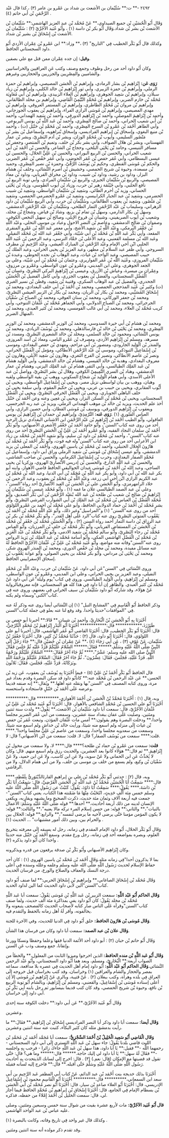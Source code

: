 ٢٤٩٢ -** ت:** سُلَيْمان بن الأشعث بن شداد بن عَمْرو بن عامر (٣) ، كذا قال عَبْد الرَّحْمَنِ بْن أَبي حاتم (٤) .

وَقَال أَبُو الْحُسَيْنِ بْن جميع الصيداوي،** عَنْ مُحَمَّد بْن عبد العزيز الهاشمي:** سُلَيْمان بْن الأشعث بْن بشر بْن شداد.وَقَال أَبُو بكر بْن داسة (١) ، وأَبُو عُبَيد الآجُرِّيّ (٢) : سُلَيْمان بْن الأشعث بْن إِسْحَاقَ بْن بشير بْن شداد.

وكذلك قال أَبُو بَكْر الخطيب فِي "التاريخ" (٣) ،** وزاد:** ابن عَمْرو بْن عِمْران الأزدي أَبُو داود السجستاني الحافظ.

**وقيل:** إن جده عِمْران ممن قتل مع علي بصفين.

وكان أَبُو داود أحد من رحل وطوف وجمع وصنف وكتب عَنِ العراقيين والخراسانيين والشاميين والمِصْرِيين والجزريين والحجازيين وغيرهم.

**رَوَى عَن:** إِبْرَاهِيم بْن بشار الرمادي، وإبراهيم بْن الْحَسَن المصيصي، وإبراهيم بْن حمزة الرملي، وإبراهيم بْن حمزة الزبيري، وأبي ثور إِبْرَاهِيم بْن خالد الكلبي، وإبراهيم بْن زياد سبلان، وإبراهيم بْن سَعِيد الجوهري، وإبراهيم بْن العلاء الزبيدي، وإبراهيم بْن أَبي مُعَاوِيَة مُحَمَّد بْن خازم الضرير، وإبراهيم بْن مُحَمَّدٍ التَّيْمِيّ الْقَاضِي، وإبراهيم بن مخلد الطالقاني، وإبراهيم بْن مروان بْن مُحَمَّدٍ الطاطري، وإبراهيم بْن المستمر العروقي، وإبراهيم بْن مهدي المصيصي، وإبراهيم بْن مُوسَى الرازي الفراء، وإبراهيم بْن يعقوب الجوزجاني، وأحمد بْن إِبْرَاهِيمَ الموصلي، وأحمد بْن إِبْرَاهِيم الدورقي، وأحمد بْن سَعِيد الهمداني، وأحمد بْن أَبي شعيب الحراني، وأحمد بْن صالح المِصْرِي، وأحمد بْن عَبد اللَّهِ بْن يونس اليربوعي، وأبي الطاهر أَحْمَد بْن عَمْرو بْن السرح المِصْرِي، وأحمد بْن مُحَمَّدِ بْن حَنْبَل (ت) ، وأحمد بْن منيع البغوي، وإسحاق بْن إبراهيم الفراديسي، وإسحاق بْنراهويه، وإسماعيل بْن بشر بْن مَنْصُور السليمي، وأيوب بْن مُحَمَّدٍ الوزان، وبشر بْن آدم البَصْرِيّ، وبشر بْن عمار القهستاني، وبشر بْن هلال الصواف، وأبي بشر بكر بْن خلف، وتميم بْن المنتصر، وجعفر بْن مسافر التنيسي، وحامد بْن يَحْيَى البلخي، وحجاج بْن الشاعر، والحسن بْن أَحْمَد بْن أَبي شعيب الحراني، والحسن بْن الربيع البوراني، والحسن بْن عَلِيٍّ الخلال، والحسين بْن عيسى البسطامي، وأبي عُمَر حفص بْن عُمَر الحوضي، وأبي عُمَر حَفْص بْن عُمَر الضرير، والحكم بْن مُوسَى القنطري، وحكيم بْن يُوسُفَ الرَّقِّيّ، وحمزة بْن نصير المِصْرِي، وحميد بْن مسعدة، وحيوة بْن شريح الحمصي، وخشيش بْن أصرم النَّسَائي، وخلف بْن هشام البزار، وداود بن رشيد، وداود بْن شبيب، وداود بْن مخراق الفريابي، وداود بْن معاذ المصيصي، والربيع بْن سُلَيْمان الجيزي، والربيع بْن سُلَيْمان المرادي، وأبي توبة الربيع بْن نافع الحلبي، وأبي خَيْثَمَة زهير بْن حرب، وزياد بْن أيوب الطوسي، وزياد بْن يَحْيَى الحساني، وزيد بْن أخرم الطائي، وسَعِيد بْن سُلَيْمان الواسطي، وسَعِيد بْن شبيب الحضرمي، وسَعِيد بْن عبد الجبار الكرابيسي، وسَعِيد بْن عَمْرو الحضرمي الحمصي، وسَعِيد بْن مَنْصُور، وسَعِيد بْن يعقوب الطالقاني، وسُلَيْمان بْن حرب، وأبي الربيع سُلَيْمان بْن داود الزهراني، وسليماب بْن عَبْد الرَّحْمَنِ التمار الطلحي، وسُلَيْمان بْن عَبْد الرَّحْمَنِ الدمشقي، وسهل بْن بكار الدارمي، وسهل بْن تمام بْن بزيع، وشاذ بْن فياض، وشجاع بْن مخلد، وشعيب بْن أيوب الصريفيني، وشيبان بْن فروخ الإبلي، وصالح بْن سهيل النخعي الكوفي، وصفوان بْن صَالِحٍ الدمشقي، وعاصم بْن النضر الاحول وعباد بن موسى التخلي، وعَبْد اللَّهِ بْن جَعْفَر البرمكي، وعَبْد اللَّهِ بْن سَعِيد.الأشج، وأبي معمر عَبد اللَّهِ بْن عَمْرو المنقري المقعد، وأَبِي بَكْر عَبد اللَّهِ بْن مُحَمَّد بْن أَبي شَيْبَة، وأبي جَعْفَر عَبد الله بْن مُحَمَّد النفيلي، وعَبد الله بْن مسلمة القعنبي، وعبد الأعلى بْن حَمَّاد النرسي، وعبد الرحمن بْن عُبَيد اللَّهِ الحلبي ابْن أخي الإمام وعَبْد الرَّحْمَنِ بْن المبارك العيشي، وعَبْد الرَّحِيمِ بْن مطرف السروجي. وأبي ظفر عبد السلام بْن مطهر، وعبد العزيز بْن يحيى الحراني، وعبد الملك بْن حبيب المصيصي، وعبد الواحد بْن غياث، وعبد الوهاب بْن نجده الحوطي، وعبدة بْن سُلَيْمان المروزي، وعُبَيد اللَّه بْن عُمَر القواريري، وعثمان بْن مُحَمَّدِ بْنِ أَبي شَيْبَة، وعلي بن الجعد الجوهري، وعلي ابن المديني، وعَمْرو بْن عون الواسطي، وعَمْرو بن مرزوق، وعِمْران بن ميسرة، وعياش بْن الأزرق، وعيسى بْن إِبْرَاهِيمَ البركي البَصْرِيّ، وغسان بْن الْفَضْلِ السجستاني، والفضل بْن يعقوب الجزري، وأبي كامل الفضيل بْن الْحُسَيْن الجحدري، والفضيل بْن عبد الوهاب السكري، وقتيبة بْن سَعِيد، وقطن بْن نسير الغبري (ت) وكثير بْن عُبَيد المذحجي الحمصي، ومحمد بْن أَحْمَدَ بْن أَبي خلف البغدادي، ومحمد بْن إِسْحَاقَ المُسَيَّبي، ومحمد بْن بكار بْن الريان، ومحمد بْن بكار بْن الزبير العيشي البَصْرِيّ، ومحمد بْن جعفر الوركاني، ومحمد بْن سنان العوقي، ومحمد بْن الصباح بْن سُفْيَان الجرجرائي، ومحمد بْن الصباح الدولابي، وأبي الجماهر مُحَمَّد بْن عُثْمَانَ التنوخي، وأبي كريب مُحَمَّد بْن العلاء، ومحمد بْن أَبي غالب القومسي، ومحمد بْن كثير العبدي، ومحمد بْن المنهال الضرير،

ومحمد بْن هشام بْن أَبي خيرة السدوسي، ومحمد بْن الوزير الدمشقي، ومحمد بْن الوزير المِصْرِي، ومحمد بْن يَحْيَى بْن خالد بْن فارسالذهلي، ومحمد بْن يُوسُفَ الزيادي، ومحمد بْن يونس النَّسَائي، ومحمود بْن خالد السلمي، ومخلد بْن خالد الشعيري البَصْرِيّ، ومسدد بْن مسرهد، ومسلم بْن إِبْرَاهِيم الأزدي، ومصرف بْن عَمْرو اليامي، ومعاذ بْن أسد المروزي، والمنذر بْن الْوَلِيد الجارودي، ومنصور بْن أَبي مزاحم، ومهدي بْن حفص البغدادي، وموسى بْن إِسْمَاعِيلَ التبوذكي، وموسى بْن عَبْد الرَّحْمَنِ الأنطاكي، ومؤمل بْن الْفَضْلِ الحراني، ونصر بْن عاصم الأنطاكي، ونصير بْن الفرج الثغري، وهارون بْن سَعِيد الأيلي، وهارون بْن معروف البغدادي، وهدبة بْن خالد القيسي، وهشام بْن خالد الدمشقي، وأبي الْوَلِيد هشام بْن عَبد المَلِك الطيالسي، وأبي التقى هشام بْن عَبد المَلِك اليزني، وهشام بْن عمار الدمشقي، وهناد بْن السري التَّمِيمِيّ الكوفي، وهلال بْن بشر البَصْرِيّ، وواصل بْن عبد الأعلى الأسدي، وأبي همام الْوَلِيد بْن شجاع السكوني، ووهب بْن بقية الواسطي ولقبه وهبان، ووهب بن بيان لواسطي نزيل مصر، ويحيى بْن إِسْمَاعِيلَ الواسطي، ويحيى بْن أَيُّوب المقابري، ويحيى بن حبيب بن عربي، ويحيى بْن حكيم المقوم، وأبي سلمة يحيى بْن خلف الباهلي الجوباري، ويحيى بْن الْفَضْلِ الخرقي البَصْرِيّ، ويحيى بْن الْفَضْلِ السجستاني، ويحيى بْن مُحَمَّدِ بْن السكن البزار، ويحيى بْن مَعِين وعنه وعن أَحْمَد بْن حَنْبَل أخذ علم الحديث، ويزيد بْن خالد بْن موهب الهمداني الرملي، ويزيد بْن عبد ربه الجرجسي، ويعقوب بْن إِبْرَاهِيم الدورقي، ويوسف بْن مُوسَى القطان، وأبي حصين الرازي، وأبي العباس القلوري (١) .**رَوَى عَنه:** التِّرْمِذِيّ، وإبراهيم بْن حمدان بْن إِبْرَاهِيمَ بْن يونس العاقولي، وأَبُو الطيب أَحْمَد بْن إِبْرَاهِيم بْن عَبْد الرَّحْمَنِ ابن الاشناني البغدادي نزيل الرحبة أحد من روى عنه كتاب"السنن"، وأَبُو حامد أَحْمَد بْن جَعْفَر الأشعري الأصبهاني، وأَبُو بَكْر أَحْمَد بْن سلمان النجاد الفقيه، وأَبُو عَمْرو أَحْمَد بْن عَلِيِّ بْن الْحَسَن البَصْرِيّ أحد من روى عنه كتاب"السنن"، وأحمد بْن مُحَمَّدِ بْن داود بْن سليم، وأَبُو سَعِيد أَحْمَد بْن مُحَمَّد بن زياد ابن الأعرابي أحد من روى عنه كتاب"السنن"وله فيه فوت، وأَبُو بَكْر أَحْمَد بْن مُحَمَّد بْن هَارُونَ الخلال الحنبلي، وأحمد بْن مُحَمَّدِ بْن ياسين الهروي، وأَحْمَد بْن المعلى بْن يزيد الدمشقي، وأَبُو عيسى إِسْحَاق بْن مُوسَى بْن سَعِيد الرملي وراق أبي داود، وإسماعيل بْن مُحَمَّدٍ الصفار البغدادي، وحرب بْن إِسْمَاعِيلَ الكرماني، والحسن بْن صاحب الشاشي، والحسن بْن عَبد اللَّهِ الذارع، والحسين بْن إدريس الأَنْصارِيّ الهروي، وزكريا بْن يحيى الساجي، وعبد الله بْن أَحْمَد بْن مُوسَى عبدان الجواليقي الحافظ قاضي الأهواز، وابنه أبو بكر عَبد الله بْن أَبي داود، وأبو بكر عَبد اللَّهِ بْن مُحَمَّد بْن أَبي الدنيا، وعبد الله بْن مُحَمَّدِ بْن عبد الكريم الرازي ابْن أخي أبي زرعة، وعَبْد اللَّهِ بْن مُحَمَّدِ بْن يعقوب، وعبد الرحمن بْن خلاد الرامهرمزي، وأَبُو الْحَسَنِ علي بْن الْحَسَن بْن العبد الأَنْصارِيّ أحد رواة"السنن"، وعلي بْن عبد الصمد الطيالسي علان ما غمه (١) ، وأَبُو مُحَمَّد عيسى بْن سُلَيْمان بْن إِبْرَاهِيمَ بْن صَالِحِ بْن شعيب بْن طلحة بْن عَبد الله بْنعَبْد الرَّحْمَنِ بْن أَبي بَكْر الصديق، وأَبُو مُحَمَّد الْفَضْل بْن العباس بْن مُحَمَّدِ بْن عَبد المَلِك بْن أَبي الشوارب القرشي البَصْرِيّ، وأَبُو بشر مُحَمَّد بْن أَحْمَدَ بْن حماد الدولابي الحافظ، وأبو علي مُحَمَّد بْن أحمد بن عَمْرو اللؤلؤي أحد من روى عنه"السنن" (١) و"المراسيل"وغير ذلك، وأَبُو عَبْد اللَّهِ مُحَمَّد بْن أَحْمَد بْن يَعْقُوب المتوثي البَصْرِيّ روى عنه كتاب"الرد عَلَى أهل القدر"، وأَبُو بَكْر مُحَمَّد بْن بكر بْن عبد الرزاق بْن داسة التمار أحمد رواة السنن (٢) ، وأَبُو الْحُسَيْنِ مُحَمَّد بْن جَعْفَر بْن مُحَمَّد بْن الْحَسَن بْن المستفاض الفريابي، وأَبُو بَكْر مُحَمَّد بْن خلف بْن المرزبان، وأَبُو العباس مُحَمَّد بْن رجاء البَصْرِيّ، وأَبُو سالم مُحَمَّد بْن سَعِيد الادمي، وأَبُو بَكْر مُحَمَّد بْن عَبْد الْعَزِيزِ بْن مُحَمَّدِ بْن الْفَضْلِ الهاشمي المكي، وأَبُو أسامة مُحَمَّد بْن عَبد المَلِك بْن يَزِيدَ الرواس روى عنه"السنن"وفاته منه مواضع، وأَبُو عُبَيد مُحَمَّد بْن عَلِيِّ بْن عُثْمَانَ الآجُرِّيّ الحافظ لَهُ عنه مسائل مفيدة، ومحمد بْن مخلد بْن حَفْص الدوري، ومحمد بْن المنذر الهروي شكر، ومحمد بْن يَحْيَى بْن مرداس، وأَبُو بكر مُحَمَّد بن يحيى الصولي، وأَبُو عوانة يَعْقُوب بْن إسحاق الإسفراييني الحافظ.

وروى النَّسَائي فِي "السنن"عَن أبي داود، عَنْ سُلَيْمان بْن حرب، وعَبْد اللَّهِ بْن مُحَمَّدٍ النفيلي، وعبد العزيز بن يحيى الحراني، وعلي ابن المديني، وعَمْرو بْن عون الواسطي، ومسلم بْن إِبْرَاهِيمَ، وأبي الْوَلِيد الطيالسي. وروى فِي كتاب"يوم وليلة"عَن أبي داود عَنْ مُحَمَّد بْن كثير العبدي. والظاهر إن أبا داود فِي هذا كله هو السجستاني، فإنه معروفبالرواية عَنْ هؤلاء، وقد شاركه أَبُو داود سُلَيْمان بْن سيف الحراني فِي بعضهم، وروى عنه فِي كتاب"الكنى"وسماه ولم يكنه.

وذكر الحافظ أَبُو الْقَاسِمِ فِي "المشايخ النبل" (١) إن النَّسَائي أيضا روى عنه وذكر لَهُ عنه فِي "الموافقات"حديثا واحدا. وقد وقع لنا عنه بعلو فِي جملة كتاب"السنن.

أَخْبَرَنَا بِهِ أَبُو الْحَسَنِ بْنُ الْبُخَارِيِّ، وأحمد بْن شيبان،** قَالا:** أخبرنا أبو حفص بن طَبَرْزَذَ،************ قال:************ أَخْبَرَنَا أَبُو الْبَدْرِ إِبْرَاهِيمُ بْنُ مُحَمَّدٍ الْكَرْخِيُّ، قال: أَخْبَرَنَا أَبُو بَكْر الخطيب، قال: أَخْبَرَنَا القاضي أَبُو عُمَر الهاشمي، قال: أخبرنا أبو علي اللؤلؤي، قال: أَخْبَرَنَا أَبُو داود، قال (٢) : حَدَّثَنَا مُحَمَّدُ بْنُ كَثِيرٍ، قال: أَخْبَرَنَا جَعْفَرُ بْنُ سُلَيْمان، عَنْ عَوْفٍ (٣) ، عَن أَبِي رَجَاءَ (٤) ،** عَنْ عِمْران بْنِ حُصَيْنٍ قال:** جَاءَ رَجُلٌ إِلَى النَّبِيِّ صَلَّى اللَّهُ عَلَيْهِ وسَلَّمَ،****** فَقَالَ:****** السَّلامُ عَلَيْكُمْ فَرَدَّ عَلَيْهِ ثُمَّ جَلَسَ فَقَالَ النَّبِيُّ صلى الله عليه وسلم: عَشْرٌ"،**** ثُمَّ جَاءَ آخَرُ فَقَالَ:**** السَّلامُ عَلَيْكُمْ ورَحْمَةُ اللَّهِ. فَرَدَّ عَلَيْهِ، فَجَلَسَ، فَقَالَ: عِشْرُونَ"، ثُمَّ جَاءَ آخَرُ فَقَالَ: السَّلامُ عَلَيْكُمْ ورَحْمَةُ اللَّهِ وبَرَكَاتُهُ، فَرَدَّ عَلَيْهِ، فَجَلَسَ، فَقَالَ: ثَلاثُونَ.

قال الحافظ أَبُو بَكْرٍ أَحْمَدُ بْنُ عَلِيِّ (٥) - فيما أَخْبَرَنَا بِهِ يُوسُف بْن يعقوب، عَن زيد بْن الحسن،** عَن عَبْد الرحمن بْن مُحَمَّد عنه:** كانأَبُو داود قد سكن البصرة وقدم بغداد غير مرة، وروى كتابه المصنف فِي "السنن"بها ونقله عنه أهلها.** ويُقال:** إنه صنفه قديما وعرضه عَلَى أَحْمَد بْن حَنْبَلٍ فاستجاده واستحسنه.

وبه، قال (١) : أَخْبَرَنَا مُحَمَّدُ بْنُ الْحَسَنِ بْن أَحْمَدَ الأهوازي،********** قال:********** أَخْبَرَنَا أَبُو علي الحسين بْن مُحَمَّدِ الشافعي بالأهواز، قال: أَخْبَرَنَا أَبُو عُبَيد مُحَمَّد بْن عَلِيِّ بْن عُثْمَانَ الآجُرِّيّ، قال: سمعت أبا داود سُلَيْمان بْن الأشعث،** يَقُولُ:** ولدت سنة ثنتين ومئتين، وصليت عَلَى عفان ببغداد سنة عشرين، وسمعت من أبي عُمَر الضرير مجلسا واحدا،** ودخلت البصرة وهم يقولون:** أمس مات عُثْمَان المؤذن، وتبعت عُمَر بْن حفص بْن غياث إِلَى منزله ولم اسمع منه شيئا، ورأيت خالد بْن خداش ولم اسمع منه شيئا. وسمعت من سعدويه مجلسا واحدا، وسمعت من عاصم بْن عَلِيٍّ مجلسا واحدا".**** قلت:**** سمعت من يُوسُف الصفار؟ قال: لا. قلت: سمعت من ابْن الأصبهاني؟ قال: لا.

**قلت:** سمعت من عَمْرو بْن حماد بْن طلحة؟**** قال:**** لا، ولا سمعت من مخول بْن إِبْرَاهِيمَ.** ثم قال:** هؤلاء كانوا بعد العشرين، والحديث رزق ولم اسمع منهم. قال: وكان لا يُحَدِّثُ عَنِ ابن الحماني ولا عَنْ سويد، ولا عَنِ ابن كاسب، ولا عَنِ ابن حميد، ولا عَنْ سُفْيَان بْن وكيع، ولم يسمع من خلف بن موسى بن خلف، ولا من أبي همام الدلال، ولا من الرقاشي.

وبه، قال (٢) : حدثني أَبُو بَكْر مُحَمَّد بْن علي بن إبراهيم القارئالدَّيْنَوَرِيُّ بِلَفْظِهِ،**** قال:**** سَمِعْتُ أَبَا الْحُسَيْنِ مُحَمَّدُ بْنُ عَبد اللَّهِ بْنِ الْحَسَنِ الْفَرْضِيَّ، قال: سَمِعْتُ أَبَا بَكْرِ بْنِ دَاسَةَ،**** يَقُولُ:**** سَمِعْتُ أَبَا دَاوُدَ، يَقُولُ: كَتَبْتُ عن رَسُولِ اللَّهِ صَلَّى اللَّهُ عليه وسلم خمس مئة أَلْفِ حَدِيثٍ، انْتَخَبْتُ مِنْهَا مَا ضَمّنته هذا الكتاب، يعني كتاب"السنن"- جمعت فيه أربعة آلاف وثمان مئة حديث، ذكرت الصحيح وما يشبهه ويقاربه، ويكفي الإنسان لدينه من ذلك أربعة أحاديث،** أحدها:** قوله صَلَّى اللَّهُ عَلَيْهِ وسَلَّمَ: الأعمال بالنيات"،** والثاني:** قوله: من حسن إسلام المرء تركه مالا يعنيه"،** والثالث:** قوله: لا يكون المؤمن مؤمنا حَتَّى يرضى لأخيه ما يرضى لنفسه"،** والرابع:** قوله: الحلال بين والحرام بين، وبين ذلك أمور مشتبهات" ... الحديث (١) .

وَقَال أَبُو بَكْر الخلال، أَبُو داود الإمام المقدم فِي زمانه، رجل له يسبقه إِلَى معرفته بتخريج العلوم، وبصره بمواضعه أحد فِي زمانه، رجل ورع مقدم. وسمع أَحْمَد بْن حَنْبَل منه حديثا واحدا كان أَبُو داود يذكره (٢) .

وكان إِبْرَاهِيم الأصبهاني وأَبُو بَكْرِ بْن صدقة يرفعون من قدره ويذكرونه.

بما لا يذكرون أحدا"فِي زمانه مثله.وَقَال أَحْمَد بْن مُحَمَّد بْن ياسين الهروي (١) : كان أحد حفاظ الإسلام لحديث رَسُول اللَّهِ صَلَّى الله عليه وسلم وعلمه وعلله وسنده فِي أعلى درجة النسك والعفاف والصلاح والورع، من فرسان الحديث.

وَقَال مُحَمَّد بْن إِسْحَاقَ الصاغاني،** وإبراهيم بْن إِسْحَاقَ الحربي:** لما صنف أَبُو داود كتاب"السنن"ألين لأبي داود الحديث كما الين لداود الحديد.

**وَقَال الحاكم أَبُو عَبْد اللَّهِ:** سمعت الزبير بْن عَبد اللَّهِ بْنِ مُوسَى يَقُولُ: سمعت أبا عَبد اللَّهِ مُحَمَّد بْن مخلد يَقُولُ: كان أَبُو داود يفي بمذاكرة مئة ألف حديث، ولما صنف كتاب"السنن"وقرأه عَلَى الناس صار كتابه لأصحاب الحديث كالمصحف يتبعونه ولا يخالفونه، وأقر لَهُ أهل زمانه بالحفظ والتقدم فيه.

**وَقَال مُوسَى بْن هَارُونَ الحافظ:** خلق أَبُو داود فِي الدنيا للحديث، وفي الآخرة للجنة.

**وَقَال علان بْن عبد الصمد:** سمعت أبا داود وكان من فرسان هذا الشأن.

وَقَال أَبُو حاتم بْن حبان (٢) : أبو داود أحد الأئمة الدنيا فقها وعلما وحفظا ونسكا وورعا وإتقانا، جمع وصنف وذب عَنِ السنن.

**وَقَال أَبُو عَبد اللَّهِ بْن منده الحافظ:** الذين اخرجوا وميزوا الثابت من المعلول،** والخطأ من الصواب أربعة:** الْبُخَارِيّ، ومسلم، وبعد هما أَبُو داود السجستاني، وأَبُو عَبْد الرحمن النَّسَائي.**وَقَال الحاكم أَبُو عَبْد اللَّهِ:** أَبُو داود إمام أهل الحديث فِي عصره بلا مدافعة، سماعه بمصر والحجاز والشام والعراقين (١) وخراسان، وقد كتب بخراسان قبل خروجه إِلَى العراق فِي بلده وهراة، وكتب ببغلان (٢) . عَنْ قتيبة، وبالري عَنْ إِبْرَاهِيم بْن مُوسَى إلا إن أعلى إسناده مُوسَى بْن إِسْمَاعِيلَ، والقعنبي، ومسلم بْن إِبْرَاهِيمَ، وبالشام أَبُو توبة الربيع بْن نافع، وحيوة بْن شريح الحمصي، وقد كان كتب قديما بنيسابور ثم رحل بابنه أَبِي بَكْرِ بْن أَبي داود إِلَى خراسان.

وَقَال أَبُو عُبَيد الآجُرِّيّ،** عَن أبي داود:** دخلت الكوفة سنة إحدى

وعشرين.

**وَقَال أيضا:** سمعت أبا داود وذكر أبا النصر الفراديسي إِسْحَاق بْن إِبْرَاهِيمَ،** فقَالَ:** ما رأيت بدمشق مثله كان كثير البكاء، كتبت عنه سنة اثنتين وعشرين.

**وَقَال الْقَاضِي أَبُو سَعِيد الْخَلِيلُ بْنُ أَحْمَدَ السِّجْزِيُّ:** سمعت أبا مُحَمَّد أَحْمَد بْن مُحَمَّدِ بْن الليث قاضي بلدنا يَقُولُ: جاء سهل بْن عَبد اللَّهِ التستري إِلَى أبي داود السجستاني - رحمهما اللَّه -** فقيل:** يَا أبا داود، هذا سهل بْن عَبد اللَّهِ جاءك زائرا - فرحب بِهِ واجلسه -** فقَالَ لَهُ سهل:** يَا أبا داود لي إليك حاجة.****** قال:****** وما هي؟ قال: حَتَّى تقول قد قضيتها مع الإمكان (قال: نعم.) (٣) . قال: اخرج إلي لسانك الذيتحدث بِهِ أحاديث رَسُول اللَّهِ صَلَّى اللَّهُ عَلَيْهِ وسَلَّمَ حَتَّى أقبله.** قال:** فاخرج إليه لسانه فقبله.

أَخْبَرَنَا بذلك خديجة بنت أَحْمَد بْن عبد الدائم، عَنْ كتاب أبي المظفر عَبد الرَّحِيمِ بن أَبي سعد ابن السمعاني،********** قال:********** أَخْبَرَنَا أَبُو الْقَاسِمِ محمود بْن إِسْمَاعِيلَ الإدريسي، قال: أَخْبَرَنَا أَبُو العلاء صاعد بْن سيار، قال: أَخْبَرَنَا أَبُو نصر مُحَمَّد بْن أَبي الْحَسَن بْن بسطام الإمام فِي الجامع، قال: أَخْبَرَنَا إِسْحَاق بْن إبراهيم بْن مُحَمَّدٍ الحافظ فيما أجاز لي، قال: سمعت الخليل بْن أَحْمَدَ إِمْلاءً من حفظه، فذكره.

**قال أَبُو عُبَيد الآجُرِّيّ:** مات لأربع عشرة بقيت من شوال سنة خمس وسبعين ومئتين، وصلى عليه عباس بْن عبد الواحد الهاشمي.

وكذلك قال غير واحد فِي تاريخ وفاته، وكانت بالبصرة (١) .

وقد تقدم ذكر مولده أنه سنة اثنتين ومئتين.